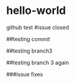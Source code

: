# hello-world
github test
#issue closed

##testing commit


##testing branch3

##testing  branch 3 again

###issue fixes
